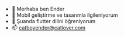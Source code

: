 - 👋 Merhaba ben Ender
- 👀 Mobil geliştirme ve tasarımla ilgileniyorum
- 🌱 Şuanda flutter dilini öğreniyorum
- 📫 catboyender@catlover.com

<!---
L0lypob/L0lypob is a ✨ special ✨ repository because its `README.md` (this file) appears on your GitHub profile.
You can click the Preview link to take a look at your changes.
--->
